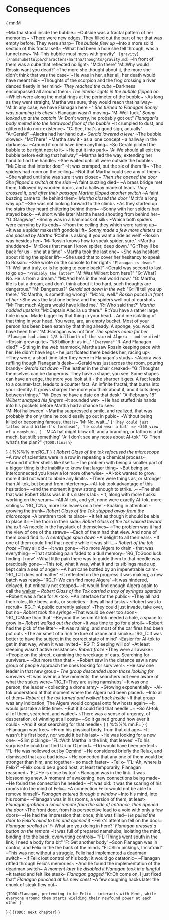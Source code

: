 # Consequences
{
mn:M

~Martha stood inside the bubble~ 
~Outside was a fractal pattern of her memories~
~There were new edges. 
They filled out the part of her that was empty before.
They were sharp~
*The bubble flew up*
~Into a more solid section of this fractal self~
~What had been a hole she fell through, was a tunnel now~
'M::This bubble must mess with gravity'
`
[gravity](/namshubettulpa/characters/martha/thoughts/gravity.md)`
~In front of them was a cube that reflected no light~
"M::In there"
'M::Why would Rossin want you dead?'
~The more she thought about it, the more she didn't think that was the case~
~He was in her, after all, her death would have meant his~
~Thoughts of the scorpion and the frog crossing a river danced fleetly in her mind~
*They reached the cube*
~Darkness encompassed all around them~
*The interior lights in the bubble flipped on.*
~Which were along the metal rings at the perimeter of the bubble~
~As long as they went straight, Martha was sure, they would reach that hallway~
'M::In any case, we have Flanagan here - '
*She turned to Flanagan*
*Sonny was pumping his chest*
~Flanagan wasn't moving~
'M::Well fuck.'
*Sonny looked up at the captain*
"A::Don't worry, he probably got out"
*Flanagan's body melted into the hardwood floor of the bubble*
~It crumpled to dust, and glittered into non-existence~
"G::See, that's a good sign, actually"
"A::Gerald"
~Alacira had her hand out~
*Gerald lowered a lever*
~The bubble slowed~
"M::There"
~Martha saw it - as a lone concept - a hallway in the darkness~
~Around it could have been anything~
~So Gerald piloted the bubble to be right next to it~
~He put it into park~
"A::We should all exit the bubble before exiting that hallway"
~Martha led the way, extending her hand to find the handle~
~She waited until all were outside the bubble~ 
"M::Close that interior door"
~It was cramped, but the six of them fit~
~The spiders had room on the ceiling~
~Not that Martha could see any of them~
~She waited until she was sure it was closed~
*Then she opened the door*
*She flipped a switch at the side*
~A faint buzzing died~
~A brass bridge met them, followed by wooden doors, and a hallway made of lead~
*They crossed it, and after their passage Martha flipped another switch*
~A faint buzzing came to life behind them~
*Martha closed the door*
"M::It's a long way up."
~She was not looking forward to the climb~
~As they started up the stairs they heard chittering behind them~
~Sonny with her spiders had stayed back~
~A short while later Martha heard shouting from behind her~
"G::Gangway"
~Sonny was in a hammock of silk~
~Which both spiders were carrying by its ends~
~From the ceiling they which were racing up~
~It was a spider makeshift gondola lift~
*Sonny made a few more chitters as she passed by Martha*
'R::She is asking if you want a ride as well'
~Rossin was besides her~
'M::Rossin knows how to speak spider, sure.'
~Martha shuddered~
'M::Does that mean I know spider, deep down.'
"G::They'll be back for us - one at a time"
~Martha took the last one~
~She was hesitant about riding the spider lift~
~She used that to cover her hesitancy to speak to Rossin~
~She wrote on the console to her right~
`"Flanagan is dead."`
'R::Well and truly, or is he going to come back?'
~Gerald was second to last to go up~
`"Probably the latter"`
"M::Was Wilbert born here?"
"G::What? 
No. 
He is from a dream."
"M::And he's in the real world now."
"G::Martha, life is but a dream, and don't think about it too hard, such thoughts are dangerous."
"M::Dangerous?"
*Gerald sat down in the web*
"G::I'll tell you up there."
'R::Martha, is something wrong?'
"M::No, well."
*Rossin paced in front of her*
~She was the last one below, and the spiders well out of earshot~
"M::That much Algera would have killed me."
'R::Who said that?'
*Martha nodded upstairs*
"M::Captain Alacira up there."
'R::You have a rather large hole in you.
Made bigger by that thing in your head... 
And me isolating of that thing in your head.
You were, are, an empty bucket.
Most of your person has been been eaten by that thing already.
A sponge, you would have been fine.'
'M::Flanagan was not fine'
*The spiders came for her*
`'Flanagan had about 1/8 billionth of the stored Algera - and he died'`
~Rossin grew quite~
'1/8 billionth: as in...'
`"Everyone"`
'R::And Flanagan died?'
~Sitting in the web hammock, Martha saw Rossin keeping pace with her.
He didn't have legs - he just floated there besides her, racing up~
~They were, a short time later they were in Flanagan's study~ 
~Alacira was ruffling though Flanagan's desk~
~Gerald was just across the room, pouring brandy~
*Gerald sat down*
~The leather in the chair creaked~
"G::Thoughts themselves can be dangerous.
They have a shape, you see.
Some shapes can have an edge, the more you look at it - the sharper it gets.
A fact leads to a counter-fact, leads to a counter fact.
An infinite fractal, that burns into your identity.
It grows sharper the more you think about it, and it cuts deep between things."
"W::Does he have a date on that desk"
"A::February 18"
*Wilbert snapped his fingers*
~It sounded wet~
~He had stuffed his hands into his pockets before Martha had a chance to see~  
'M::Not halloween'
~Martha suppressed a smile, and realized, that was probably the only time he could easily go out in pubic~
~Without being killed or becoming famous, that is~
'M::No, wait...'
`['They could just tattoo brand Wilbert's forehead',
  'he could wear a hat' => ~360 view of a namshub~,
]
`
'M::A hat might blow off, and a branding, or tattoo is a bit much, but still: something'
"A::I don't see any notes about Al-tok"
"G::Then what's the plan?"
`{TODO:finish}`

}
{
%%%%
mn:RG_T
}
{
*Robert Glass of the tok refocused the microscope*
~A row of scientists were in a row in repeating a chemical process~
~Around it other shells like itself~
~The problem with being a smaller part of a bigger thing is the inability to know that larger thing~
~But being so interconnected you knew a lot more otherwise~
~Al-tok wanted to grow: more it did not want to abide any limits~
~There were things as, or stronger than Al-tok, but bound from interfering~
~Al-tok took advantage of this hesitation~ 
~and the moment it grew strong enough to strike...~
~The shell that was Robert Glass was in it's sister's lab~
~It, along with more husks: working on the serum~
~All Al-tok, and yet, none were exactly Al-tok, more siblings~
'RG_T::No, more like leaves on a tree'
~Soaking in attention - growing the trunk~
*Robert Glass of the Tok stepped away from the microscope*
~A brethren took its place~
~It felt as though it should be able to place it~
~The thorn in their side~
*Robert Glass of the tok walked toward the exit*
~A needle in the haystack of themselves~
~The problem was it had the view of one of the straws~
~Each of them had that view.
And none of them could find it~
*A centrifuge spun down*
~A delight to all their ears~
~If one of them could find that needle while it was still...~
*Robert of the tok froze*
~They all did~
~It was gone~
~No more Algera to drain - that was everything~
~That stabbing pain faded to a dull memory~
'RG_T::Good luck finding it now'
~What little pain there was to guide them to that needle was practically gone~
~This tok, what it was, what it and its siblings made up, kept calm a sea of anger~
~A hurricane bottled by an impenetrable calm~
'RG_T::It does not matter'
~It reflected on the progress it was making, a new batch was ready~
'RG_T::We can find more Algera'
~It was hindered, delayed, but critically not stopped~
~It would find enough Algera again to call the  [walker](/namshubettulpa/world/reality-walkers.md) ~
*Robert Glass of the Tok carried a tray of syringes upstairs*
~Robert was a face for Al-tok~
~An interface for the public~
~They all had their roles, like bees, ants, or societies - they all had tasks~
~Robert was to recruit~
'RG_T::A public currently asleep'
~They could just invade, take over, but no~
*Robert took the syringe*
~That would be over too soon~
'RG_T::More than that'
~Beyond the serum Al-tok needed a hole, a space to grow in~
*Robert walked out the door*
~It was time to go for a stroll~
~Robert had the pick of the litter~
~It was raining, and most of the car fires had been put out~
~The air smelt of a rich texture of ozone and smoke~
'RG_T::It was better to have the subject in the correct state of mind'
~Easier for Al-tok to get in that way, when it was invited~
'RG_T::Sleeping will do'
~At least sleeping wasn't active resistance~
*Robert froze*
~They were all awake~
~People on the street, examining the wreckage of cars.
Searching for survivers.~
~But more than that:~
~Robert saw in the distance saw a new group of people approach the ones looking for survivers~
~He saw one leader in that new group~
*The group descended upon those looking for survivers*
~It was over in a few moments: the searchers not even aware of what the stakes were~
'RG_T::They are using namshubs'
~It was one person, the leader - collecting a drone army~
~Growing exponentially~
~Al-tok understood at that moment where the Algera had been placed~
~Into all of them~
*Robert of the tok turned and walked back inside*
~If that group was any indication, The Algera would congeal onto few hosts again~
~It would just take a little time~
~But if it could find that needle...~
~So Al-tok, all of them, searched, and waited~
~There was a sense of urgency, of desperation, of winning at all costs~
~So it gained ground how ever it could~
~And it kept searching for that needle~
}
{
%%%%
mn:FL
}
{
~Flanagan was free~
~From his physical body, from that old age~
~It wasn't his first body, nor would it be his last~
~He was looking for a new one~
~Slim pickings~
'FL::With Martha in the link, that leaves'
~To his surprise he could not find Uri or Ozmind~
~Uri would have been perfect~
'FL::He was hollowed out by Ozmind'
~He considered briefly the Relux, and dismissed that as a bad idea~
~He conceded that any one of them would be stronger than him, and together - so much faster~
~Felix~
'FL::Ah, where is Felix?'
~Felix could be a good host, at least temporarily, Flanagan reasoned~
'FL::He is close by too'
~Flanagan was in the link.
It was blossoming anew.
A moment of awakening, new connections being made~
~He found the connection he needed~
~It was old: it was the scaring of his rooms into the mind of Felix~
~A connection Felix would not be able to remove himself~
*Flanagan entered through a window*
~Into his mind, into his rooms~
~Flanagan was in his rooms, a version of them, at least~
*Flanagan grabbed a small remote from the side of entrance, then opened the door*
~The front door, from his perspective lead to a void with only a few doors~
~He had the impression that: once, this was filled~
*He pulled the door to Felix's mind to him and opened it*
~Felix's attention fell on the door~
*Flanagan strolled in*
'F::What are you doing in here?'
*Flanagan pressed a button on the remote*
~It was full of prepared namshubs, isolating the mind, binding it to the back, overwriting controls~
"FL::Things went south in the link, I need a body for a bit"
'F::Get another body'
~Soon Flanagan was in control, and Felix in the the back of the mind~
"FL::Slim pickings, I'm afraid"
~This was not without a struggle, Felix had implemented a deadman switch~
~If Felix lost control of his body: it would go catatonic~
~Flanagan riffled through Felix's memories~
~And he found the implementation of the deadman switch~
*A moment later he disabled it*
*Flanagan took in a lungful*
~It tasted and felt like steak~
*Flanagan gagged*
"K::Oh come on, I just fixed that"
*Flanagan punched at his new chest*
~A few coughing hacks later the chunk of steak flew out~


`{TODO:Flanagan, pretending to be Felix - interacts with Kent, while everyone around them starts wielding their newfound power at each other
}`


}
{
`{TODO: next chapter}`
}